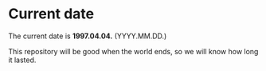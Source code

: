 # Current date

The current date is **1997.04.04.** (YYYY.MM.DD.)

This repository will be good when the world ends, so we will know how long it lasted.